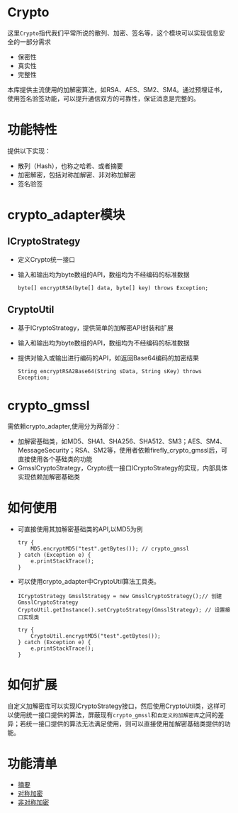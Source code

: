 # Crypto
这里`Crypto`指代我们平常所说的散列、加密、签名等，这个模块可以实现信息安全的一部分需求

- 保密性
- 真实性
- 完整性

本库提供主流使用的加解密算法，如RSA、AES、SM2、SM4。通过预埋证书，使用签名验签功能，可以提升通信双方的可靠性，保证消息是完整的。

# 功能特性

提供以下实现：

- 散列（Hash），也称之哈希、或者摘要
- 加密解密，包括对称加解密、非对称加解密
- 签名验签

# crypto_adapter模块

## ICryptoStrategy

- 定义Crypto统一接口

- 输入和输出均为byte数组的API，数组均为不经编码的标准数据

  ```
  byte[] encryptRSA(byte[] data, byte[] key) throws Exception;
  ```

## CryptoUtil

- 基于ICryptoStrategy，提供简单的加解密API封装和扩展

- 输入和输出均为byte数组的API，数组均为不经编码的标准数据

- 提供对输入或输出进行编码的API，如返回Base64编码的加密结果

  ```
  String encryptRSA2Base64(String sData, String sKey) throws Exception;
  ```

# crypto_gmssl

需依赖crypto_adapter,使用分为两部分：

- 加解密基础类，如MD5、SHA1、SHA256、SHA512、SM3；AES、SM4、MessageSecurity；RSA、SM2等，使用者依赖firefly_crypto_gmssl后，可直接使用各个基础类的功能
- GmsslCryptoStrategy，Crypto统一接口ICryptoStrategy的实现，内部具体实现依赖加解密基础类

# 如何使用

- 可直接使用其加解密基础类的API,以MD5为例

  ```
  try {
      MD5.encryptMD5("test".getBytes()); // crypto_gmssl
  } catch (Exception e) {
      e.printStackTrace();
  }
  ```

- 可以使用crypto_adapter中CryptoUtil算法工具类。

  ```
  ICryptoStrategy GmsslStrategy = new GmsslCryptoStrategy();// 创建 GmsslCryptoStrategy
  CryptoUtil.getInstance().setCryptoStrategy(GmsslStrategy); // 设置接口实现类
  
  try {
      CryptoUtil.encryptMD5("test".getBytes());
  } catch (Exception e) {
      e.printStackTrace();
  }
  ```

# 如何扩展

自定义加解密库可以实现ICryptoStrategy接口，然后使用CryptoUtil类，这样可以使用统一接口提供的算法，屏蔽现有`crypto_gmssl`和`自定义的加解密库`之间的差异；若统一接口提供的算法无法满足使用，则可以直接使用加解密基础类提供的功能。

# 功能清单

- [摘要](Digest.md)
- [对称加密](SymmetryCrypto.md)
- [非对称加密](PublicKeyCrypto.md)

